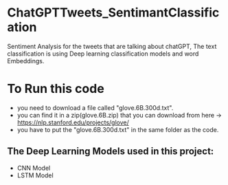 # ChatGPTTweets_SentimantClassification
Sentiment Analysis for the tweets that are talking about chatGPT, The text classification is using Deep learning classification models and word Embeddings.
<br>
# To Run this code
- you need to download a file called "glove.6B.300d.txt".
- you can find it in a zip(glove.6B.zip) that you can download from here -> https://nlp.stanford.edu/projects/glove/ 
- you have to put the "glove.6B.300d.txt" in the same folder as the code.

## The Deep Learning Models used in this project:
  - CNN Model
  - LSTM Model

